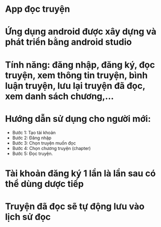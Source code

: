 # App đọc truyện
# Ứng dụng android được xây dựng và phát triển bằng android studio
# Tính năng: đăng nhập, đăng ký, đọc truyện, xem thông tin truyện, bình luận truyện, lưu lại truyện đã đọc, xem danh sách chương,...
# Hướng dẫn sử dụng cho người mới:
  + Bước 1: Tạo tài khoản
  + Bước 2: Đăng nhập
  + Bước 3: Chọn truyện muốn đọc
  + Bước 4: Chọn chương truyện (chapter)
  + Bước 5: Đọc truyện.
# Tài khoản đăng ký 1 lần là lần sau có thể dùng dược tiếp
# Truyện đã đọc sẽ tự động lưu vào lịch sử đọc
